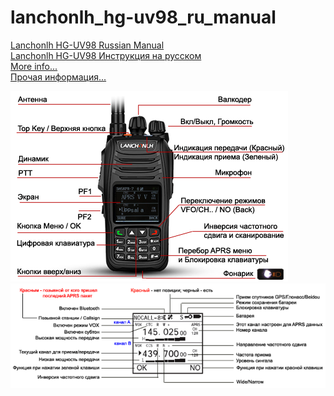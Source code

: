 # lanchonlh_hg-uv98_ru_manual

[Lanchonlh HG-UV98 Russian Manual](Menu_Rus_UB3APB.pdf)    
[Lanchonlh HG-UV98 Инструкция на русском](Menu_Rus_UB3APB.pdf)     
[More info...](https://github.com/dkxce/HG-UV98)     
[Прочая информация...](https://github.com/dkxce/HG-UV98)     

<img src="Manual - Keys.png"/>  
<img src="Manual - Display.png"/>
